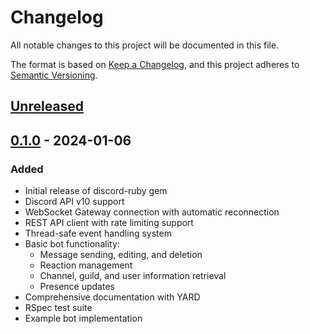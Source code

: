 # Changelog

All notable changes to this project will be documented in this file.

The format is based on [Keep a Changelog](https://keepachangelog.com/en/1.0.0/),
and this project adheres to [Semantic Versioning](https://semver.org/spec/v2.0.0.html).

## [Unreleased]

## [0.1.0] - 2024-01-06

### Added
- Initial release of discord-ruby gem
- Discord API v10 support
- WebSocket Gateway connection with automatic reconnection
- REST API client with rate limiting support
- Thread-safe event handling system
- Basic bot functionality:
  - Message sending, editing, and deletion
  - Reaction management
  - Channel, guild, and user information retrieval
  - Presence updates
- Comprehensive documentation with YARD
- RSpec test suite
- Example bot implementation

[Unreleased]: https://github.com/HolyGrail/discord-ruby/compare/v0.1.0...HEAD
[0.1.0]: https://github.com/HolyGrail/discord-ruby/releases/tag/v0.1.0